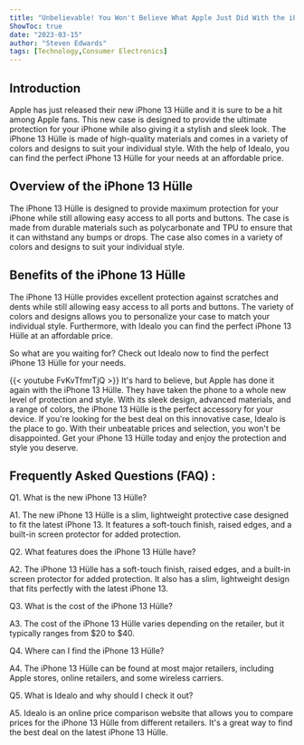 ```yaml
---
title: "Unbelievable! You Won't Believe What Apple Just Did With the iPhone 13 Hülle - Check Out Idealo Now!"
ShowToc: true 
date: "2023-03-15"
author: "Steven Edwards" 
tags: [Technology,Consumer Electronics]
---
```

## Introduction

Apple has just released their new iPhone 13 Hülle and it is sure to be a hit among Apple fans. This new case is designed to provide the ultimate protection for your iPhone while also giving it a stylish and sleek look. The iPhone 13 Hülle is made of high-quality materials and comes in a variety of colors and designs to suit your individual style. With the help of Idealo, you can find the perfect iPhone 13 Hülle for your needs at an affordable price.

## Overview of the iPhone 13 Hülle

The iPhone 13 Hülle is designed to provide maximum protection for your iPhone while still allowing easy access to all ports and buttons. The case is made from durable materials such as polycarbonate and TPU to ensure that it can withstand any bumps or drops. The case also comes in a variety of colors and designs to suit your individual style.

## Benefits of the iPhone 13 Hülle

The iPhone 13 Hülle provides excellent protection against scratches and dents while still allowing easy access to all ports and buttons. The variety of colors and designs allows you to personalize your case to match your individual style. Furthermore, with Idealo you can find the perfect iPhone 13 Hülle at an affordable price. 

So what are you waiting for? Check out Idealo now to find the perfect iPhone 13 Hülle for your needs.

{{< youtube FvKvTfmrTjQ >}} 
It's hard to believe, but Apple has done it again with the iPhone 13 Hülle. They have taken the phone to a whole new level of protection and style. With its sleek design, advanced materials, and a range of colors, the iPhone 13 Hülle is the perfect accessory for your device. If you're looking for the best deal on this innovative case, Idealo is the place to go. With their unbeatable prices and selection, you won't be disappointed. Get your iPhone 13 Hülle today and enjoy the protection and style you deserve.

## Frequently Asked Questions (FAQ) :
Q1. What is the new iPhone 13 Hülle?

A1. The new iPhone 13 Hülle is a slim, lightweight protective case designed to fit the latest iPhone 13. It features a soft-touch finish, raised edges, and a built-in screen protector for added protection.

Q2. What features does the iPhone 13 Hülle have?

A2. The iPhone 13 Hülle has a soft-touch finish, raised edges, and a built-in screen protector for added protection. It also has a slim, lightweight design that fits perfectly with the latest iPhone 13.

Q3. What is the cost of the iPhone 13 Hülle?

A3. The cost of the iPhone 13 Hülle varies depending on the retailer, but it typically ranges from $20 to $40.

Q4. Where can I find the iPhone 13 Hülle?

A4. The iPhone 13 Hülle can be found at most major retailers, including Apple stores, online retailers, and some wireless carriers.

Q5. What is Idealo and why should I check it out?

A5. Idealo is an online price comparison website that allows you to compare prices for the iPhone 13 Hülle from different retailers. It's a great way to find the best deal on the latest iPhone 13 Hülle.


